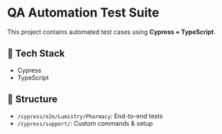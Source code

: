 # QA Automation Test Suite

This project contains automated test cases using **Cypress + TypeScript**.

## 🔧 Tech Stack
- Cypress
- TypeScript

## 📂 Structure
- `/cypress/e2e/Lumistry/Pharmacy`: End-to-end tests
- `/cypress/support/`: Custom commands & setup
